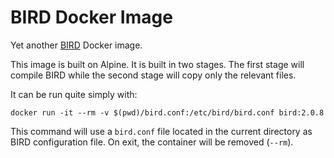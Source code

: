 # BIRD Docker Image

Yet another [BIRD](https://bird.network.cz/) Docker image.

This image is built on Alpine. It is built in two stages. The first stage will
compile BIRD while the second stage will copy only the relevant files.

It can be run quite simply with:

```
docker run -it --rm -v $(pwd)/bird.conf:/etc/bird/bird.conf bird:2.0.8
```

This command will use a `bird.conf` file located in the current directory as
BIRD configuration file. On exit, the container will be removed (`--rm`).

